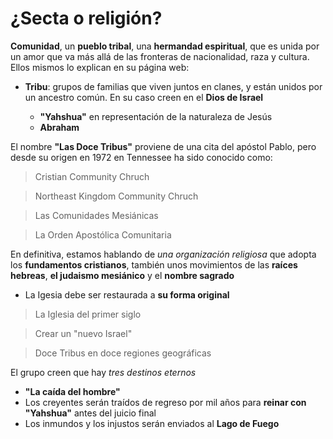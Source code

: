 #  ¿Secta o religión? 

**Comunidad**, un **pueblo tribal**, una **hermandad espiritual**, que es unida por un amor que va más allá de las fronteras de nacionalidad, raza y cultura. Ellos mismos lo explican en su página web: 
* **Tribu**: grupos de familias que viven juntos en clanes, y están unidos por un ancestro común. En su caso creen en el **Dios de Israel**

    * **"Yahshua"** en representación de la naturaleza de Jesús
    * **Abraham**

El nombre **"Las Doce Tribus"** proviene de una cita del apóstol Pablo, pero desde su origen en 1972 en Tennessee ha sido conocido como: 

> Cristian Community Chruch

> Northeast Kingdom Community Chruch

> Las Comunidades Mesiánicas

> La Orden Apostólica Comunitaria

En definitiva, estamos hablando de *una organización religiosa* que adopta los **fundamentos cristianos**, también unos movimientos de las **raíces hebreas**, **el judaismo mesiánico** y el **nombre sagrado**
* La Igesia debe ser restaurada a **su forma original** 

> La Iglesia del primer siglo 

> Crear un "nuevo Israel"

> Doce Tribus en doce regiones geográficas

El grupo creen que hay *tres destinos eternos*

* **"La caída del hombre"**
* Los creyentes serán traídos de regreso por mil años para **reinar con "Yahshua"** antes del juicio final
* Los inmundos y los injustos serán enviados al **Lago de Fuego**